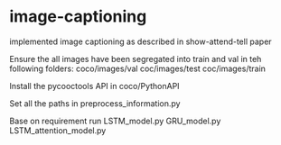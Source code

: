 # image-captioning
implemented image captioning as described in show-attend-tell paper

Ensure the all images have been segregated into train and val in teh following folders:
	coco/images/val
	coc/images/test
	coc/images/train

Install the pycooctools API in coco/PythonAPI

Set all the paths in preprocess_information.py

Base on requirement run
 	LSTM_model.py
	GRU_model.py
	LSTM_attention_model.py
